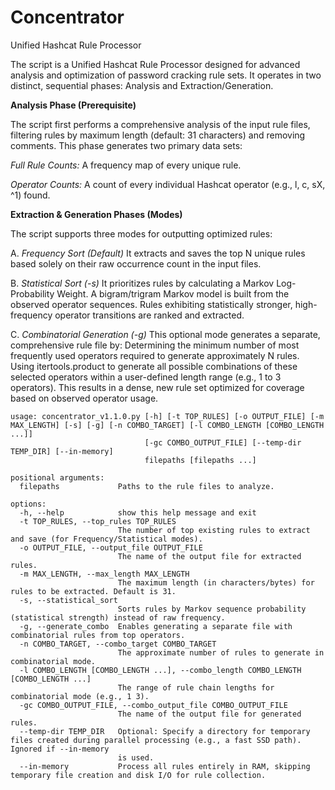 # Concentrator
Unified Hashcat Rule Processor

The script is a Unified Hashcat Rule Processor designed for advanced analysis and optimization of password cracking rule sets. It operates in two distinct, sequential phases: Analysis and Extraction/Generation.


**Analysis Phase (Prerequisite)**

The script first performs a comprehensive analysis of the input rule files, filtering rules by maximum length (default: 31 characters) and removing comments. This phase generates two primary data sets:

*Full Rule Counts:* A frequency map of every unique rule.

*Operator Counts:* A count of every individual Hashcat operator (e.g., l, c, sX, ^1) found.


**Extraction & Generation Phases (Modes)**

The script supports three modes for outputting optimized rules:

A. *Frequency Sort (Default)*
It extracts and saves the top N unique rules based solely on their raw occurrence count in the input files.

B. *Statistical Sort (-s)*
It prioritizes rules by calculating a Markov Log-Probability Weight. A bigram/trigram Markov model is built from the observed operator sequences. Rules exhibiting statistically stronger, high-frequency operator transitions are ranked and extracted.

C. *Combinatorial Generation (-g)*
This optional mode generates a separate, comprehensive rule file by:
Determining the minimum number of most frequently used operators required to generate approximately N rules.
Using itertools.product to generate all possible combinations of these selected operators within a user-defined length range (e.g., 1 to 3 operators).
This results in a dense, new rule set optimized for coverage based on observed operator usage.

```
usage: concentrator_v1.1.0.py [-h] [-t TOP_RULES] [-o OUTPUT_FILE] [-m MAX_LENGTH] [-s] [-g] [-n COMBO_TARGET] [-l COMBO_LENGTH [COMBO_LENGTH ...]]
                              [-gc COMBO_OUTPUT_FILE] [--temp-dir TEMP_DIR] [--in-memory]
                              filepaths [filepaths ...]

positional arguments:
  filepaths             Paths to the rule files to analyze.

options:
  -h, --help            show this help message and exit
  -t TOP_RULES, --top_rules TOP_RULES
                        The number of top existing rules to extract and save (for Frequency/Statistical modes).
  -o OUTPUT_FILE, --output_file OUTPUT_FILE
                        The name of the output file for extracted rules.
  -m MAX_LENGTH, --max_length MAX_LENGTH
                        The maximum length (in characters/bytes) for rules to be extracted. Default is 31.
  -s, --statistical_sort
                        Sorts rules by Markov sequence probability (statistical strength) instead of raw frequency.
  -g, --generate_combo  Enables generating a separate file with combinatorial rules from top operators.
  -n COMBO_TARGET, --combo_target COMBO_TARGET
                        The approximate number of rules to generate in combinatorial mode.
  -l COMBO_LENGTH [COMBO_LENGTH ...], --combo_length COMBO_LENGTH [COMBO_LENGTH ...]
                        The range of rule chain lengths for combinatorial mode (e.g., 1 3).
  -gc COMBO_OUTPUT_FILE, --combo_output_file COMBO_OUTPUT_FILE
                        The name of the output file for generated rules.
  --temp-dir TEMP_DIR   Optional: Specify a directory for temporary files created during parallel processing (e.g., a fast SSD path). Ignored if --in-memory
                        is used.
  --in-memory           Process all rules entirely in RAM, skipping temporary file creation and disk I/O for rule collection.
```
